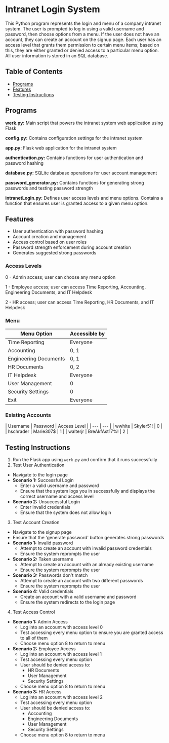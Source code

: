# Intranet Login System
This Python program represents the login and menu of a company intranet system. The user is prompted to log in using a valid username and password, then choose options from a menu. If 
the user does not have an account, they can create an account on the signup page. 
Each user has an access level that grants them permission to certain menu items; based on this, they are either granted or denied access to a particular menu option. All user information is stored in an SQL database.

## Table of Contents

- [Programs](#programs)
- [Features](#features)
- [Testing Instructions](#testing-instructions)

## Programs
**werk.py:** Main script that powers the intranet system web application using Flask

**config.py:** Contains configuration settings for the intranet system

**app.py:** Flask web application for the intranet system

**authentication.py:** Contains functions for user authentication and password hashing

**database.py:** SQLite database operations for user account management

**password_generator.py:** Contains functions for generating strong passwords and testing password strength

**intranetLogin.py:** Defines user access levels and menu options. Contains a function that ensures user is granted access to a given menu option.
## Features

- User authentication with password hashing
- Account creation and management
- Access control based on user roles
- Password strength enforcement during account creation
- Generates suggested strong passwords

### Access Levels
0 - Admin access; user can choose any menu option

1 - Employee access; user can access Time Reporting, Accounting, Engineering Documents, and IT Helpdesk

2 - HR access; user can access Time Reporting, HR Documents, and IT Helpdesk

### Menu
| Menu Option | Accessible by |
| --- | --- |
| Time Reporting | Everyone |
| Accounting | 0, 1 |
| Engineering Documents | 0, 1 |
| HR Documents | 0, 2 |
| IT Helpdesk | Everyone |
| User Management | 0 |
| Security Settings | 0 |
| Exit | Everyone |

### Existing Accounts
| Username | Password | Access Level |
| --- | --- |
| wwhite | Skyler51! | 0 |
| hschrader | Marie307$ | 1 |
| walterjr | BreAkfAst17%! | 2 |

## Testing Instructions
1. Run the Flask app using `werk.py` and confirm that it runs successfully
2. Test User Authentication
- Navigate to the login page
- **Scenario 1:** Successful Login
  - Enter a valid username and password
  - Ensure that the system logs you in successfully and displays the correct username and access level
- **Scenario 2:** Unsuccessful Login
  - Enter invalid credentials
  - Ensure that the system does not allow login
3. Test Account Creation
- Navigate to the signup page
- Ensure that the 'generate password' button generates strong passwords
- **Scenario 1:** Invalid password
  - Attempt to create an account with invalid password credentials
  - Ensure the system reprompts the user
- **Scenario 2:** Taken username
  - Attempt to create an account with an already existing username
  - Ensure the system reprompts the user
- **Scenario 3:** Passwords don't match
  - Attempt to create an account with two different passwords
  - Ensure the system reprompts the user
- **Scenario 4:** Valid credentials
  - Create an account with a valid username and password
  - Ensure the system redirects to the login page
4. Test Access Control
- **Scenario 1:** Admin Access
  - Log into an account with access level 0
  - Test accessing every menu option to ensure you are granted access to all of them
  - Choose menu option 8 to return to menu
- **Scenario 2:** Employee Access
  - Log into an account with access level 1
  - Test accessing every menu option
  - User should be denied access to:
    - HR Documents
    - User Management
    - Security Settings
  - Choose menu option 8 to return to menu
- **Scenario 3:** HR Access 
  - Log into an account with access level 2
  - Test accessing every menu option
  - User should be denied access to:
    - Accounting
    - Engineering Documents
    - User Management
    - Security Settings
  - Choose menu option 8 to return to menu